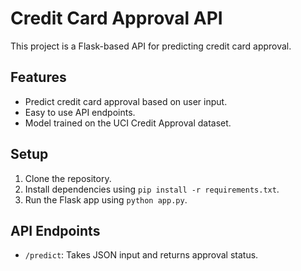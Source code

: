 # Credit Card Approval API

This project is a Flask-based API for predicting credit card approval.

## Features

- Predict credit card approval based on user input.
- Easy to use API endpoints.
- Model trained on the UCI Credit Approval dataset.

## Setup

1. Clone the repository.
2. Install dependencies using `pip install -r requirements.txt`.
3. Run the Flask app using `python app.py`.

## API Endpoints

- `/predict`: Takes JSON input and returns approval status.
